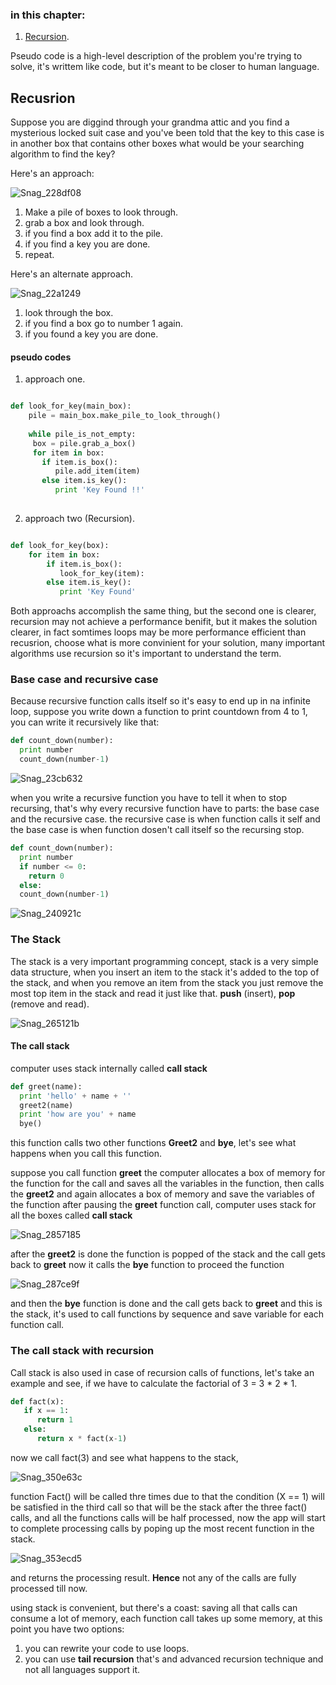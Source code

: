### in this chapter:

1. [Recursion](#recursion).

Pseudo code is a high-level description of the problem you're trying to solve, it's writtem like code, but it's meant to be closer to human language.
 
<a name="recusrion"/> 

## Recusrion

Suppose you are diggind through your grandma attic and you find a mysterious locked suit case and you've been told that the key to this case is in another box that contains other boxes what would be your searching algorithm to find the key? 

Here's an approach: 

![Snag_228df08](https://user-images.githubusercontent.com/56140418/128757926-3688d137-14d2-4cee-808f-f30dc3f7e182.png)


1. Make a pile of boxes to look through. 
2. grab a box and look through.
3. if you find a box add it to the pile.
4. if you find a key you are done.
5. repeat.

Here's an alternate approach.

![Snag_22a1249](https://user-images.githubusercontent.com/56140418/128758100-a9343d0a-00a1-41e5-af09-36d74e181569.png)

1. look through the box.
2. if you find a box go to number 1 again.
3. if you found a key you are done.

#### pseudo codes 

1. approach one.

```python

def look_for_key(main_box):
    pile = main_box.make_pile_to_look_through()
    
    while pile_is_not_empty:
     box = pile.grab_a_box()
     for item in box: 
       if item.is_box():
          pile.add_item(item)
       else item.is_key():
          print 'Key Found !!'
  
```
2. approach two (Recursion).


```python

def look_for_key(box):
    for item in box:
        if item.is_box():
           look_for_key(item):
        else item.is_key():
           print 'Key Found'

```

Both approachs accomplish the same thing, but the second one is clearer, recursion may not achieve a performance benifit, but it makes the solution clearer, in fact somtimes loops may be more performance efficient than recusrion, choose what is more convinient for your solution, many important algorithms use recursion so it's important to understand the term.

### Base case and recursive case

Because recursive function calls itself so it's easy to end up in na infinite loop, suppose you write down a function to print countdown from 4 to 1, you can write it recursively like that: 

```python
def count_down(number):
  print number
  count_down(number-1)
```
![Snag_23cb632](https://user-images.githubusercontent.com/56140418/128760686-f78674ea-c587-4c4a-bba0-0a18baed018f.png)

when you write a recursive function you have to tell it when to stop recursing, that's why every recursive function have to parts: the base case and the recursive case. the recursive case is when function calls it self and the base case is when function dosen't call itself so the recursing stop.

```python
def count_down(number):
  print number
  if number <= 0:
    return 0
  else:
  count_down(number-1) 
```

![Snag_240921c](https://user-images.githubusercontent.com/56140418/128761216-5d75f0a5-e4c3-431a-a81f-38b667696586.png)

### The Stack

The stack is a very important programming concept, stack is a very simple data structure, when you insert an item to the stack it's added to the top of the stack, and when you remove an item from the stack you just remove the most top item in the stack and read it just like that.
**push** (insert), **pop** (remove and read).

![Snag_265121b](https://user-images.githubusercontent.com/56140418/128765855-5d01996a-fec8-490f-b557-a4e8c3ce930c.png)

#### The call stack

computer uses stack internally called **call stack** 

```python
def greet(name):
  print 'hello' + name + ''
  greet2(name)
  print 'how are you' + name
  bye()
```
this function calls two other functions **Greet2** and **bye**, let's see what happens when you call this function.

suppose you call function **greet** the computer allocates a box of memory for the function for the call and saves all the variables in the function, then calls the **greet2** and again allocates a box of memory and save the variables of the function after pausing the **greet** function call, computer uses stack for all the boxes called **call stack** 

![Snag_2857185](https://user-images.githubusercontent.com/56140418/128769947-bfa25332-f3a9-491c-baf4-6285249979db.png)

after the **greet2** is done the function is popped of the stack and the call gets back to **greet** now it calls the **bye** function to proceed the function 

![Snag_287ce9f](https://user-images.githubusercontent.com/56140418/128770257-16c8a665-3167-4a38-803b-d2cdfadf001d.png)

and then the **bye** function is done and the call gets back to **greet** and this is the stack, it's used to call functions by sequence and save variable for each function call.

### The call stack with recursion

Call stack is also used in case of recursion calls of functions, let's take an example and see, if we have to calculate the factorial of 3 = 3 * 2 * 1.

```python
def fact(x):
   if x == 1:
      return 1
   else:
      return x * fact(x-1)
```
now we call fact(3) and see what happens to the stack,

![Snag_350e63c](https://user-images.githubusercontent.com/56140418/129464397-035af840-89a5-4326-8aea-6d689511eb66.png)

function Fact() will be called thre times due to that the condition (X == 1) will be satisfied in the third call so that will be the stack after the three fact() calls,
and all the functions calls will be half processed, now the app will start to complete processing calls by poping up the most recent function in the stack.

![Snag_353ecd5](https://user-images.githubusercontent.com/56140418/129464459-7598c69e-dcdd-4353-8432-339aed7408c8.png)

and returns the processing result.
**Hence** not any of the calls are fully processed till now. 

using stack is convenient, but there's a coast: saving all that calls can consume a lot of memory, each function call takes up some memory, at this point you have two options: 

1. you can rewrite your code to use loops.
2. you can use **tail recursion** that's and advanced recursion technique and not all languages support it.






